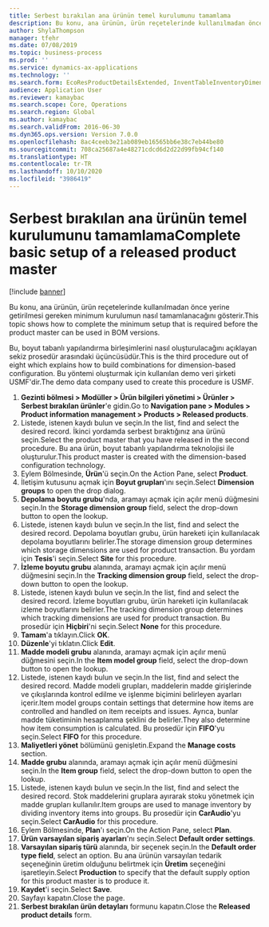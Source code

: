 ```yaml
---
title: Serbest bırakılan ana ürünün temel kurulumunu tamamlama
description: Bu konu, ana ürünün, ürün reçetelerinde kullanılmadan önce yerine getirilmesi gereken minimum kurulumun nasıl tamamlanacağını gösterir.
author: ShylaThompson
manager: tfehr
ms.date: 07/08/2019
ms.topic: business-process
ms.prod: ''
ms.service: dynamics-ax-applications
ms.technology: ''
ms.search.form: EcoResProductDetailsExtended, InventTableInventoryDimensionGroups, InventItemOrderSetup
audience: Application User
ms.reviewer: kamaybac
ms.search.scope: Core, Operations
ms.search.region: Global
ms.author: kamaybac
ms.search.validFrom: 2016-06-30
ms.dyn365.ops.version: Version 7.0.0
ms.openlocfilehash: 8ac4ceeb3e21ab089eb16565bb6e38c7eb44be80
ms.sourcegitcommit: 708ca25687a4e48271cdcd6d2d22d99fb94cf140
ms.translationtype: HT
ms.contentlocale: tr-TR
ms.lasthandoff: 10/10/2020
ms.locfileid: "3986419"
---
```

# <a name="complete-basic-setup-of-a-released-product-master"></a><span data-ttu-id="593fb-103">Serbest bırakılan ana ürünün temel kurulumunu tamamlama</span><span class="sxs-lookup"><span data-stu-id="593fb-103">Complete basic setup of a released product master</span></span>

[!include [banner](../../includes/banner.md)]

<span data-ttu-id="593fb-104">Bu konu, ana ürünün, ürün reçetelerinde kullanılmadan önce yerine getirilmesi gereken minimum kurulumun nasıl tamamlanacağını gösterir.</span><span class="sxs-lookup"><span data-stu-id="593fb-104">This topic shows how to complete the minimum setup that is required before the product master can be used in BOM versions.</span></span>

<span data-ttu-id="593fb-105">Bu, boyut tabanlı yapılandırma birleşimlerini nasıl oluşturulacağını açıklayan sekiz prosedür arasındaki üçüncüsüdür.</span><span class="sxs-lookup"><span data-stu-id="593fb-105">This is the third procedure out of eight which explains how to build combinations for dimension-based configuration.</span></span> <span data-ttu-id="593fb-106">Bu yöntemi oluşturmak için kullanılan demo veri şirketi USMF'dir.</span><span class="sxs-lookup"><span data-stu-id="593fb-106">The demo data company used to create this procedure is USMF.</span></span>

1. <span data-ttu-id="593fb-107">**Gezinti bölmesi > Modüller > Ürün bilgileri yönetimi > Ürünler > Serbest bırakılan ürünler**'e gidin.</span><span class="sxs-lookup"><span data-stu-id="593fb-107">Go to **Navigation pane > Modules > Product information management > Products > Released products**.</span></span>
2. <span data-ttu-id="593fb-108">Listede, istenen kaydı bulun ve seçin.</span><span class="sxs-lookup"><span data-stu-id="593fb-108">In the list, find and select the desired record.</span></span> <span data-ttu-id="593fb-109">İkinci yordamda serbest bıraktığınız ana ürünü seçin.</span><span class="sxs-lookup"><span data-stu-id="593fb-109">Select the product master that you have released in the second procedure.</span></span> <span data-ttu-id="593fb-110">Bu ana ürün, boyut tabanlı yapılandırma teknolojisi ile oluşturulur.</span><span class="sxs-lookup"><span data-stu-id="593fb-110">This product master is created with the dimension-based configuration technology.</span></span>  
3. <span data-ttu-id="593fb-111">Eylem Bölmesinde, **Ürün**'ü seçin.</span><span class="sxs-lookup"><span data-stu-id="593fb-111">On the Action Pane, select **Product**.</span></span>
4. <span data-ttu-id="593fb-112">İletişim kutusunu açmak için **Boyut grupları**'ını seçin.</span><span class="sxs-lookup"><span data-stu-id="593fb-112">Select **Dimension groups** to open the drop dialog.</span></span>
5. <span data-ttu-id="593fb-113">**Depolama boyutu grubu**'nda, aramayı açmak için açılır menü düğmesini seçin.</span><span class="sxs-lookup"><span data-stu-id="593fb-113">In the **Storage dimension group** field, select the drop-down button to open the lookup.</span></span>
6. <span data-ttu-id="593fb-114">Listede, istenen kaydı bulun ve seçin.</span><span class="sxs-lookup"><span data-stu-id="593fb-114">In the list, find and select the desired record.</span></span> <span data-ttu-id="593fb-115">Depolama boyutları grubu, ürün hareketi için kullanılacak depolama boyutlarını belirler.</span><span class="sxs-lookup"><span data-stu-id="593fb-115">The storage dimension group determines which storage dimensions are used for product transaction.</span></span> <span data-ttu-id="593fb-116">Bu yordam için **Tesis**'i seçin.</span><span class="sxs-lookup"><span data-stu-id="593fb-116">Select **Site** for this procedure.</span></span>  
7. <span data-ttu-id="593fb-117">**İzleme boyutu grubu** alanında, aramayı açmak için açılır menü düğmesini seçin.</span><span class="sxs-lookup"><span data-stu-id="593fb-117">In the **Tracking dimension group** field, select the drop-down button to open the lookup.</span></span>
8. <span data-ttu-id="593fb-118">Listede, istenen kaydı bulun ve seçin.</span><span class="sxs-lookup"><span data-stu-id="593fb-118">In the list, find and select the desired record.</span></span> <span data-ttu-id="593fb-119">İzleme boyutları grubu, ürün hareketi için kullanılacak izleme boyutlarını belirler.</span><span class="sxs-lookup"><span data-stu-id="593fb-119">The tracking dimension group determines which tracking dimensions are used for product transaction.</span></span> <span data-ttu-id="593fb-120">Bu prosedür için **Hiçbiri**'ni seçin.</span><span class="sxs-lookup"><span data-stu-id="593fb-120">Select **None** for this procedure.</span></span>  
9. <span data-ttu-id="593fb-121">**Tamam**'a tıklayın.</span><span class="sxs-lookup"><span data-stu-id="593fb-121">Click **OK**.</span></span>
10. <span data-ttu-id="593fb-122">**Düzenle**'yi tıklatın.</span><span class="sxs-lookup"><span data-stu-id="593fb-122">Click **Edit**.</span></span>
11. <span data-ttu-id="593fb-123">**Madde modeli grubu** alanında, aramayı açmak için açılır menü düğmesini seçin.</span><span class="sxs-lookup"><span data-stu-id="593fb-123">In the **Item model group** field, select the drop-down button to open the lookup.</span></span>
12. <span data-ttu-id="593fb-124">Listede, istenen kaydı bulun ve seçin.</span><span class="sxs-lookup"><span data-stu-id="593fb-124">In the list, find and select the desired record.</span></span> <span data-ttu-id="593fb-125">Madde modeli grupları, maddelerin madde girişlerinde ve çıkışlarında kontrol edilme ve işlenme biçimini belirleyen ayarları içerir.</span><span class="sxs-lookup"><span data-stu-id="593fb-125">Item model groups contain settings that determine how items are controlled and handled on item receipts and issues.</span></span> <span data-ttu-id="593fb-126">Ayrıca, bunlar madde tüketiminin hesaplanma şeklini de belirler.</span><span class="sxs-lookup"><span data-stu-id="593fb-126">They also determine how item consumption is calculated.</span></span> <span data-ttu-id="593fb-127">Bu prosedür için **FIFO**'yu seçin.</span><span class="sxs-lookup"><span data-stu-id="593fb-127">Select **FIFO** for this procedure.</span></span>  
13. <span data-ttu-id="593fb-128">**Maliyetleri yönet** bölümünü genişletin.</span><span class="sxs-lookup"><span data-stu-id="593fb-128">Expand the **Manage costs** section.</span></span>
14. <span data-ttu-id="593fb-129">**Madde grubu** alanında, aramayı açmak için açılır menü düğmesini seçin.</span><span class="sxs-lookup"><span data-stu-id="593fb-129">In the **Item group** field, select the drop-down button to open the lookup.</span></span>
15. <span data-ttu-id="593fb-130">Listede, istenen kaydı bulun ve seçin.</span><span class="sxs-lookup"><span data-stu-id="593fb-130">In the list, find and select the desired record.</span></span> <span data-ttu-id="593fb-131">Stok maddelerini gruplara ayırarak stoku yönetmek için madde grupları kullanılır.</span><span class="sxs-lookup"><span data-stu-id="593fb-131">Item groups are used to manage inventory by dividing inventory items into groups.</span></span> <span data-ttu-id="593fb-132">Bu prosedür için **CarAudio**'yu seçin.</span><span class="sxs-lookup"><span data-stu-id="593fb-132">Select **CarAudio** for this procedure.</span></span>  
16. <span data-ttu-id="593fb-133">Eylem Bölmesinde, **Plan**'ı seçin.</span><span class="sxs-lookup"><span data-stu-id="593fb-133">On the Action Pane, select **Plan**.</span></span>
17. <span data-ttu-id="593fb-134">**Ürün varsayılan sipariş ayarları**'nı seçin.</span><span class="sxs-lookup"><span data-stu-id="593fb-134">Select **Default order settings**.</span></span>
18. <span data-ttu-id="593fb-135">**Varsayılan sipariş türü** alanında, bir seçenek seçin.</span><span class="sxs-lookup"><span data-stu-id="593fb-135">In the **Default order type field**, select an option.</span></span> <span data-ttu-id="593fb-136">Bu ana ürünün varsayılan tedarik seçeneğinin üretim olduğunu belirtmek için **Üretim** seçeneğini işaretleyin.</span><span class="sxs-lookup"><span data-stu-id="593fb-136">Select **Production** to specify that the default supply option for this product master is to produce it.</span></span>  
19. <span data-ttu-id="593fb-137">**Kaydet**'i seçin.</span><span class="sxs-lookup"><span data-stu-id="593fb-137">Select **Save**.</span></span>
20. <span data-ttu-id="593fb-138">Sayfayı kapatın.</span><span class="sxs-lookup"><span data-stu-id="593fb-138">Close the page.</span></span>
21. <span data-ttu-id="593fb-139">**Serbest bırakılan ürün detayları** formunu kapatın.</span><span class="sxs-lookup"><span data-stu-id="593fb-139">Close the **Released product details** form.</span></span>

